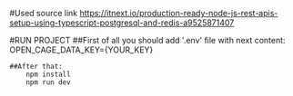 #Used source link
    https://itnext.io/production-ready-node-js-rest-apis-setup-using-typescript-postgresql-and-redis-a9525871407

#RUN PROJECT
    ##First of all you should add '.env' file with next content:
        OPEN_CAGE_DATA_KEY={YOUR_KEY}

    ##After that:
        npm install
        npm run dev
